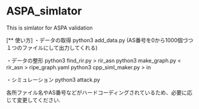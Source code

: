 # ASPA_simlator
This is simlator for ASPA validation

[** 使い方]
・データの取得
  python3 add_data.py
  (AS番号を0から1000個づつ１つのファイルにして出力してくれる)
  
・データの整形
  python3 find_rir.py > rir_asn
  python3 make_graph.py < rir_asn > ripe_graph.yaml
  python3 cpp_siml_maker.py > in
  
・シミュレーション
  python3 attack.py
  
各所ファイル名やAS番号などがハードコーディングされているため、必要に応じて変更してください.
